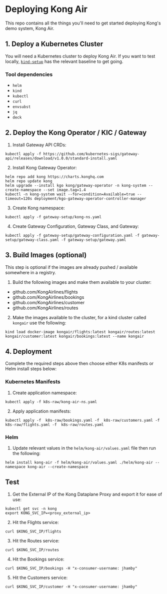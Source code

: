 # Deploying Kong Air

This repo contains all the things you'll need to get started deploying Kong's demo system, Kong Air. 


## 1. Deploy a Kubernetes Cluster

You will need a Kubernetes cluster to deploy Kong Air. If you want to test locally, [`kind-setup`](./kind-setup) has the relevant baseline to get going.


### Tool dependencies

- `helm`
- `kind`
- `kubectl`
- `curl`
- `envsubst`
- `jq`
- `deck`

## 2. Deploy the Kong Operator / KIC / Gateway

1. Install Gateway API CRDs:

```
kubectl apply -f https://github.com/kubernetes-sigs/gateway-api/releases/download/v1.0.0/standard-install.yaml
```

2. Install Kong Gateway Operator:

```
helm repo add kong https://charts.konghq.com
helm repo update kong
helm upgrade --install kgo kong/gateway-operator -n kong-system --create-namespace --set image.tag=1.4
kubectl -n kong-system wait --for=condition=Available=true --timeout=120s deployment/kgo-gateway-operator-controller-manager
```

3. Create Kong namespace:

```
kubectl apply -f gateway-setup/kong-ns.yaml
```

4. Create Gateway Configuration, Gateway Class, and Gateway:

```
kubectl apply -f gateway-setup/gateway-configuration.yaml -f gateway-setup/gateway-class.yaml -f gateway-setup/gateway.yaml
```

## 3. Build Images (optional)

This step is optional if the images are already pushed / available somewhere in a registry.

1. Build the following images and make them available to your cluster:
- github.com/KongAirlines/flights
- github.com/KongAirlines/bookings
- github.com/KongAirlines/customer
- github.com/KongAirlines/routes

2. Make the images available to the cluster, for a kind cluster called `kongair` use the following:

```
kind load docker-image kongair/flights:latest kongair/routes:latest kongair/customer:latest kongair/bookings:latest --name kongair
```


## 4. Deployment

Complete the required steps above then choose either K8s manifests or Helm install steps below:

### Kubernetes Manifests

1. Create application namespace:

```
kubectl apply -f k8s-raw/kong-air-ns.yaml
```

2. Apply application manifests:

```
kubectl apply -f  k8s-raw/bookings.yaml -f  k8s-raw/customers.yaml -f  k8s-raw/flights.yaml -f  k8s-raw/routes.yaml
```

### Helm

1. Update relevant values in the `helm/kong-air/values.yaml` file then run the following:

```
helm install kong-air -f helm/kong-air/values.yaml ./helm/kong-air --namespace kong-air --create-namespace
```

## Test

1. Get the External IP of the Kong Dataplane Proxy and export it for ease of use:

```
kubectl get svc -n kong 
export KONG_SVC_IP=<proxy_external_ip>
```

2. Hit the Flights service:

```
curl $KONG_SVC_IP/flights
```

3. Hit the Routes service:

```
curl $KONG_SVC_IP/routes
```

4. Hit the Bookings service:

```
curl $KONG_SVC_IP/bookings -H "x-consumer-username: jhamby"
```

5. Hit the Customers service:

```
curl $KONG_SVC_IP/customer -H "x-consumer-username: jhamby"
```
